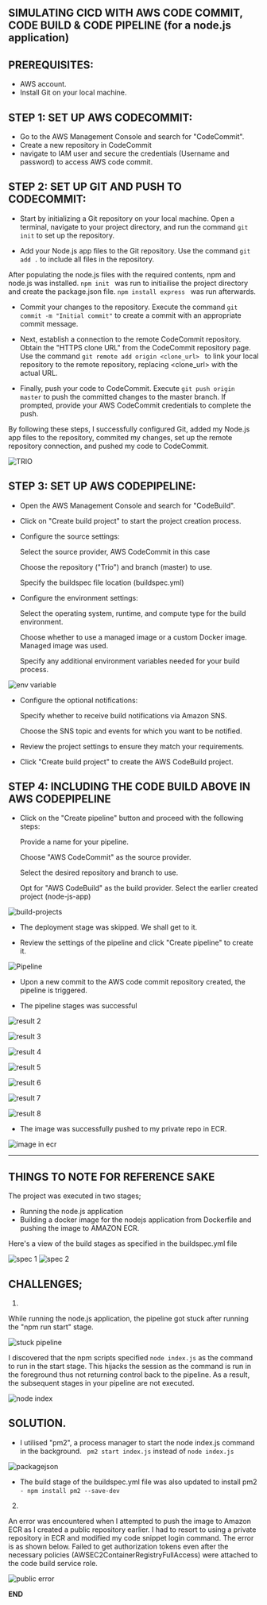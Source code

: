 ## SIMULATING CICD WITH AWS CODE COMMIT, CODE BUILD & CODE PIPELINE (for a node.js application)


## PREREQUISITES:
- AWS account.
- Install Git on your local machine.


## STEP 1: SET UP AWS CODECOMMIT:
- Go to the AWS Management Console and search for "CodeCommit".
- Create a new repository in CodeCommit
- navigate to IAM user and secure the credentials (Username and password) to access AWS code commit.


## STEP 2: SET UP GIT AND PUSH TO CODECOMMIT:

* Start by initializing a Git repository on your local machine. Open a terminal, navigate to your project directory, and run the command `git init` to set up the repository.

* Add your Node.js app files to the Git repository. Use the command `git add .` to include all files in the repository.

After populating the node.js files with the required contents, npm and node.js was installed. `npm init ` was run to initiailise the project directory and create the package.json file. `npm install express ` was run afterwards.

* Commit your changes to the repository. Execute the command `git commit -m "Initial commit"` to create a commit with an appropriate commit message.

* Next, establish a connection to the remote CodeCommit repository. Obtain the "HTTPS clone URL" from the CodeCommit repository page. Use the command `git remote add origin <clone_url> ` to link your local repository to the remote repository, replacing <clone_url> with the actual URL.

* Finally, push your code to CodeCommit. Execute `git push origin master` to push the committed changes to the master branch. If prompted, provide your AWS CodeCommit credentials to complete the push.

By following these steps, I successfully configured Git, added my Node.js app files to the repository, commited my changes, set up the remote repository connection, and pushed my code to CodeCommit.

![TRIO](https://github.com/Babbexx-22/AWS-CICD-Pipeline-Project/assets/114196715/c005b46e-4032-45b6-9488-5b9e5c36d875)

## STEP 3: SET UP AWS CODEPIPELINE:

* Open the AWS Management Console and search for "CodeBuild".

* Click on "Create build project" to start the project creation process.

* Configure the source settings:

  Select the source provider, AWS CodeCommit in this case

  Choose the repository ("Trio") and branch (master) to use.

  Specify the buildspec file location (buildspec.yml)

* Configure the environment settings:

  Select the operating system, runtime, and compute type for the build environment.

  Choose whether to use a managed image or a custom Docker image. Managed image was used.

  Specify any additional environment variables needed for your build process.
  
![env variable](https://github.com/Babbexx-22/AWS-CICD-Pipeline-Project/assets/114196715/92e08a6c-d247-451d-9b28-78979594e1fc)

* Configure the optional notifications:

  Specify whether to receive build notifications via Amazon SNS.

  Choose the SNS topic and events for which you want to be notified.

* Review the project settings to ensure they match your requirements.

* Click "Create build project" to create the AWS CodeBuild project.

## STEP 4: INCLUDING THE CODE BUILD ABOVE IN AWS CODEPIPELINE

* Click on the "Create pipeline" button and proceed with the following steps:

  Provide a name for your pipeline.

  Choose "AWS CodeCommit" as the source provider.

  Select the desired repository and branch to use.

  Opt for "AWS CodeBuild" as the build provider. Select the earlier created project (node-js-app)

![build-projects](https://github.com/Babbexx-22/AWS-CICD-Pipeline-Project/assets/114196715/5a1d3d8f-b902-4ad2-8316-7e16621c6db7)

* The deployment stage was skipped. We shall get to it.
 
* Review the settings of the pipeline and click "Create pipeline" to create it.
  
![Pipeline](https://github.com/Babbexx-22/AWS-CICD-Pipeline-Project/assets/114196715/603dde70-3637-453d-9809-abd3acf42b0d)

* Upon a new commit to the AWS code commit repository created, the pipeline is triggered.

* The pipeline stages was successful
  
![result 2](https://github.com/Babbexx-22/AWS-CICD-Pipeline-Project/assets/114196715/8c92a5ed-a107-46dc-b7f6-1cadbe966ac3)

![result 3](https://github.com/Babbexx-22/AWS-CICD-Pipeline-Project/assets/114196715/4364680f-8bbf-40cc-afc4-255fb3fd5883)

![result 4](https://github.com/Babbexx-22/AWS-CICD-Pipeline-Project/assets/114196715/807f6a08-cdd9-4d37-8372-03cb2e0ddd91)

![result 5](https://github.com/Babbexx-22/AWS-CICD-Pipeline-Project/assets/114196715/9983f2a2-241b-4801-9a0a-2c68071c67e8)

![result 6](https://github.com/Babbexx-22/AWS-CICD-Pipeline-Project/assets/114196715/7f303c45-a3e6-48e6-8330-13d1cc018de2)

![result 7](https://github.com/Babbexx-22/AWS-CICD-Pipeline-Project/assets/114196715/c6e41178-0f3f-4817-af89-27a359f3c71c)

![result 8](https://github.com/Babbexx-22/AWS-CICD-Pipeline-Project/assets/114196715/3d2eeba5-798c-4e9e-93e5-52e318daa8db)


* The image was successfully pushed to my private repo in ECR.
  
![image in ecr](https://github.com/Babbexx-22/AWS-CICD-Pipeline-Project/assets/114196715/4ca4148d-298b-4fe6-92a6-e046bb9d601e)

------------------------------------------------------------------------------------------------
**THINGS TO NOTE FOR REFERENCE SAKE**
------------------------------------------------------------------------------------------------

The project was executed in two stages;
- Running the node.js application 
- Building a docker image for the nodejs application from Dockerfile and pushing the image to AMAZON ECR.
 
Here's a view of the build stages as specified in the buildspec.yml file

![spec 1](https://github.com/Babbexx-22/AWS-CICD-Pipeline-Project/assets/114196715/8c25b126-7b1b-4234-a50c-29de7f0d355e)
![spec 2](https://github.com/Babbexx-22/AWS-CICD-Pipeline-Project/assets/114196715/ca3963a0-25d7-436d-b2e2-169bd61f927c)

## CHALLENGES;

1.
While running the node.js application, the pipeline got stuck after running the "npm run start" stage.

![stuck pipeline](https://github.com/Babbexx-22/AWS-CICD-Pipeline-Project/assets/114196715/8435f3af-93a3-4a52-8bc7-cf2d5db78d12)

I discovered that the npm scripts specified ` node index.js ` as the command to run in the start stage. This hijacks the session as the command is run in the foreground thus not returning control back to the pipeline. As a result, the subsequent stages in your pipeline are not executed.

![node index](https://github.com/Babbexx-22/AWS-CICD-Pipeline-Project/assets/114196715/bbe83c62-e847-43f1-b9a6-39e86a88e5e6)

## SOLUTION.

- I utilised "pm2", a process manager to start the node index.js command in the background. ` pm2 start index.js` instead of ` node index.js `
  
![packagejson](https://github.com/Babbexx-22/AWS-CICD-Pipeline-Project/assets/114196715/f00d58d1-a82e-4b4d-9fe1-f6abe451638d)

- The build stage of the buildspec.yml file was also updated to install pm2 `- npm install pm2 --save-dev `

2.
An error was encountered when I attempted to push the image to Amazon ECR as I created a public repository earlier. I had to resort to using a private repository in ECR and modified my code snippet login command. The error is as shown below. Failed to get authorization tokens even after the necessary policies (AWSEC2ContainerRegistryFullAccess) were attached to the code build service role.

![public error](https://github.com/Babbexx-22/AWS-CICD-Pipeline-Project/assets/114196715/fff87c79-34a0-46e2-ac01-2c9ba856420a)

**END**
